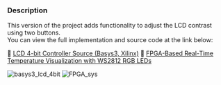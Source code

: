 ### Description

This version of the project adds functionality to adjust the LCD contrast using two buttons.  
You can view the full implementation and source code at the link below:

🔗 [LCD 4-bit Controller Source (Basys3, Xilinx)](https://github.com/minhhluu/FPGA_project/tree/main/Basys3_xilinx/LCD_4bit_controller_source)
🔗 [FPGA-Based Real-Time Temperature Visualization with WS2812 RGB LEDs](https://github.com/minhhluu/FPGA_project/tree/main/Altera_DE2)


![basys3_lcd_4bit](https://i.postimg.cc/NjZCVFsk/3c678689633ad164882b.jpg)
![FPGA_sys](https://i.postimg.cc/SRmyQmcF/8f7feb397774c12a9865.jpg)
